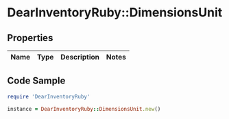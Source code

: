 # DearInventoryRuby::DimensionsUnit

## Properties

Name | Type | Description | Notes
------------ | ------------- | ------------- | -------------

## Code Sample

```ruby
require 'DearInventoryRuby'

instance = DearInventoryRuby::DimensionsUnit.new()
```


